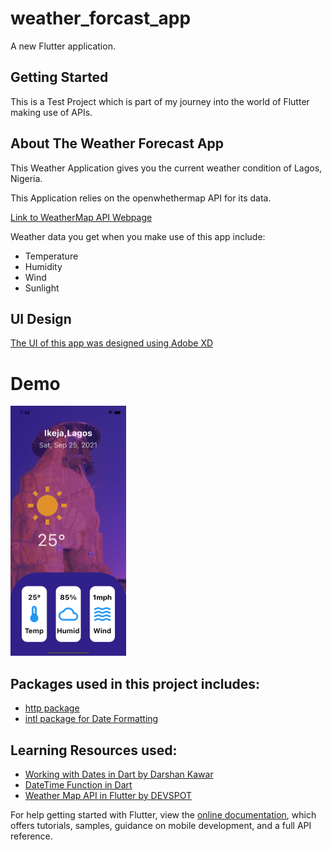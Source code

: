 # weather_forcast_app

A new Flutter application.

## Getting Started

This is a Test Project which is part of my journey into the world of Flutter making use of APIs.

## About The Weather Forecast App

This Weather Application gives you the current weather condition of Lagos, Nigeria.

This Application relies  on the openwhethermap API for its data.

[Link to WeatherMap API Webpage](https://openweathermap.org/) 

Weather data you get when you make use of this app include:

- Temperature
- Humidity
- Wind
- Sunlight 

## UI Design

[The UI of this app was designed using Adobe XD](https://www.adobe.com/products/xd.html)

# Demo
<img height='400px' src= 'https://github.com/Abdul-k1/WeatherForecastApp/blob/1539b3bd2be6cd1ee8da411cf634c8e61c9d4c9d/assets/images/UI%20Design(Weather_forecast_app.png'>

## Packages used in this project includes:

- [http package](https://pub.dev/packages/http)
- [intl package for Date Formatting](https://pub.dev/packages/intl)

## Learning Resources used:

- [Working with Dates in Dart by Darshan Kawar](https://medium.com/flutter-community/working-with-dates-in-dart-e81c70911811)
- [DateTime Function in Dart](https://www.codegrepper.com/code-examples/dart/flutter+Datetime+function%28%29)
- [Weather Map API in Flutter by DEVSPOT](https://www.youtube.com/watch?v=ks8u-n04Sgg&t=600s)



For help getting started with Flutter, view the
[online documentation](https://flutter.dev/docs), which offers tutorials,
samples, guidance on mobile development, and a full API reference.
